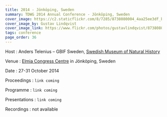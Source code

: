 ```yaml
---
title: 2014 - Jönköping, Sweden
summary: TDWG 2014 Annual Conference - Jönköping, Sweden
cover_image: https://c2.staticflickr.com/8/7285/8738080004_4aa25ee3df_b.jpg
cover_image_by: Gustav Lindqvist
cover_image_link: https://www.flickr.com/photos/gustavlindqvist/8738080004
tags: conference
page_order: 36
---
```


Host
: Anders Telenius – GBIF Sweden, [Swedish Museum of Natural History](http://www.nrm.se/en/16.html)

Venue
: [Elmia Congress Centre](http://www.elmia.se/en/) in Jönköping, Sweden

Date
: 27-31 October 2014

Proceedings
: `link coming`

Programme
: `link coming`

Presentations
: `link coming`

Recordings
: not available
